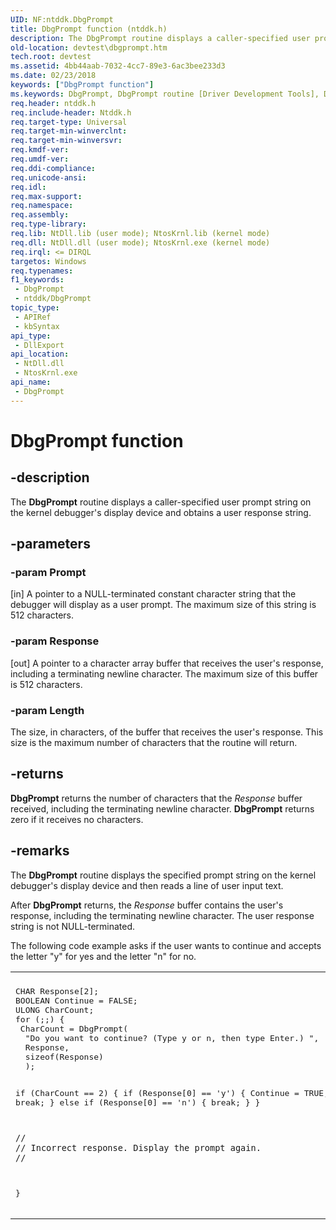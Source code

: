 ```yaml
---
UID: NF:ntddk.DbgPrompt
title: DbgPrompt function (ntddk.h)
description: The DbgPrompt routine displays a caller-specified user prompt string on the kernel debugger's display device and obtains a user response string.
old-location: devtest\dbgprompt.htm
tech.root: devtest
ms.assetid: 4bb44aab-7032-4cc7-89e3-6ac3bee233d3
ms.date: 02/23/2018
keywords: ["DbgPrompt function"]
ms.keywords: DbgPrompt, DbgPrompt routine [Driver Development Tools], DebugFns_bf0bb6f5-3664-4f8d-811e-5d55fbb94081.xml, devtest.dbgprompt, ntddk/DbgPrompt
req.header: ntddk.h
req.include-header: Ntddk.h
req.target-type: Universal
req.target-min-winverclnt: 
req.target-min-winversvr: 
req.kmdf-ver: 
req.umdf-ver: 
req.ddi-compliance: 
req.unicode-ansi: 
req.idl: 
req.max-support: 
req.namespace: 
req.assembly: 
req.type-library: 
req.lib: NtDll.lib (user mode); NtosKrnl.lib (kernel mode)
req.dll: NtDll.dll (user mode); NtosKrnl.exe (kernel mode)
req.irql: <= DIRQL
targetos: Windows
req.typenames: 
f1_keywords:
 - DbgPrompt
 - ntddk/DbgPrompt
topic_type:
 - APIRef
 - kbSyntax
api_type:
 - DllExport
api_location:
 - NtDll.dll
 - NtosKrnl.exe
api_name:
 - DbgPrompt
---
```


# DbgPrompt function


## -description

The <b>DbgPrompt</b> routine displays a caller-specified user prompt string on the kernel debugger's display device and obtains a user response string.

## -parameters

### -param Prompt 

[in]
A pointer to a NULL-terminated constant character string that the debugger will display as a user prompt. The maximum size of this string is 512 characters.

### -param Response 

[out]
A pointer to a character array buffer that receives the user's response, including a terminating newline character. The maximum size of this buffer is 512 characters.

### -param Length

<p>The size, in characters, of the buffer that receives the user's response. This size is the maximum number of characters that the routine will return.</p>

## -returns

<b>DbgPrompt</b> returns the number of characters that the <i>Response</i> buffer received, including the terminating newline character. <b>DbgPrompt</b> returns zero if it receives no characters.

## -remarks

The <b>DbgPrompt</b> routine displays the specified prompt string on the kernel debugger's display device and then reads a line of user input text. 

After <b>DbgPrompt</b> returns, the <i>Response</i> buffer contains the user's response, including the terminating newline character. The user response string is not NULL-terminated.

The following code example asks if the user wants to continue and accepts the letter "y" for yes and the letter "n" for no.

<div class="code"><span codelanguage=""><table>
<tr>
<th></th>
</tr>
<tr>
<td>
<pre>CHAR Response[2];
BOOLEAN Continue = FALSE;
ULONG CharCount;
for (;;) {
 CharCount = DbgPrompt(
  "Do you want to continue? (Type y or n, then type Enter.) ",
  Response,
  sizeof(Response)
  );

 if (CharCount == 2) {
 if (Response[0] == 'y') {
  Continue = TRUE;
  break;
  } else if (Response[0] == 'n') {
  break;
     }
    }

    //
    // Incorrect response. Display the prompt again.
    //
}
 </pre>
</td>
</tr>
</table></span></div>

